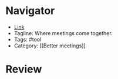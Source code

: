 # Navigator
- [Link](https://navigator.com)
- Tagline: Where meetings come together.
- Tags: #tool
- Category: [[Better meetings]]

# Review
